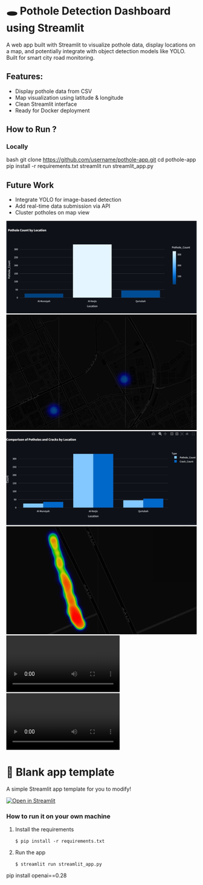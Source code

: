 # 🕳️ Pothole Detection Dashboard using Streamlit


A web app built with Streamlit to visualize pothole data,
display locations on a map, and potentially integrate with object detection models like YOLO. Built for smart city road monitoring.



## Features:
- Display pothole data from CSV
- Map visualization using latitude & longitude
- Clean Streamlit interface
- Ready for Docker deployment




##  How to Run ?

### Locally
bash
git clone https://github.com/username/pothole-app.git
cd pothole-app
pip install -r requirements.txt
streamlit run streamlit_app.py





##  Future Work
- Integrate YOLO for image-based detection
- Add real-time data submission via API
- Cluster potholes on map view


![heatmap](https://github.com/Meshal-Css/streamlit-pothole-dashboard/blob/main/image4.jpg)
![heatmap](https://github.com/Meshal-Css/streamlit-pothole-dashboard/blob/main/image2.jpg)
![heatmap](https://github.com/Meshal-Css/streamlit-pothole-dashboard/blob/main/image1.jpg)
![heatmap](https://github.com/Meshal-Css/streamlit-pothole-dashboard/blob/main/image3.jpg)
![vedio1](https://github.com/Meshal-Css/streamlit-pothole-dashboard/blob/main/video1.mp4)
![vedio2](https://github.com/Meshal-Css/streamlit-pothole-dashboard/blob/main/video2.mp4)


















# 🎈 Blank app template

A simple Streamlit app template for you to modify!

[![Open in Streamlit](https://static.streamlit.io/badges/streamlit_badge_black_white.svg)](https://blank-app-template.streamlit.app/)

### How to run it on your own machine

1. Install the requirements

   ```
   $ pip install -r requirements.txt
   ```

2. Run the app

   ```
   $ streamlit run streamlit_app.py
   ```
pip install openai==0.28
